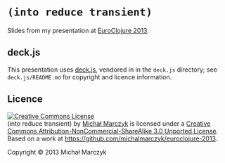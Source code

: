# `(into reduce transient)`

Slides from my presentation at
[EuroClojure 2013](http://euroclojure.com/2013/).

## deck.js

This presentation uses [deck.js](http://imakewebthings.com/deck.js/),
vendored in in the `deck.js` directory; see `deck.js/README.md` for
copyright and licence information.

## Licence

<a rel="license" href="http://creativecommons.org/licenses/by-nc-sa/3.0/deed.en_US"><img alt="Creative Commons License" style="border-width:0" src="http://i.creativecommons.org/l/by-nc-sa/3.0/88x31.png" /></a><br /><span xmlns:dct="http://purl.org/dc/terms/" href="http://purl.org/dc/dcmitype/Text" property="dct:title" rel="dct:type">(into reduce transient)</span> by <a xmlns:cc="http://creativecommons.org/ns#" href="https://github.com/michalmarczyk" property="cc:attributionName" rel="cc:attributionURL">Michał Marczyk</a> is licensed under a <a rel="license" href="http://creativecommons.org/licenses/by-nc-sa/3.0/deed.en_US">Creative Commons Attribution-NonCommercial-ShareAlike 3.0 Unported License</a>.<br />Based on a work at <a xmlns:dct="http://purl.org/dc/terms/" href="https://github.com/michalmarczyk/euroclojure-2013" rel="dct:source">https://github.com/michalmarczyk/euroclojure-2013</a>.

Copyright © 2013 Michał Marczyk

